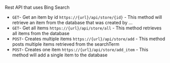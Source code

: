 Rest API that uses Bing Search

- `GET`- Get an item by id `https://{url}/api/store/{id}` - This method will retrieve an item from the database that was created by ...
- `GET`- Get all items `https://{url}/api/store/all` - This method retrieves all items from the database
- `POST`- Creates multiple items `https://{url}/api/store/add` - This method posts multiple items retrieved from the searchTerm
- `POST`- Creates one item `https://{url}/api/store/add_item` - This method will add a single item to the database
